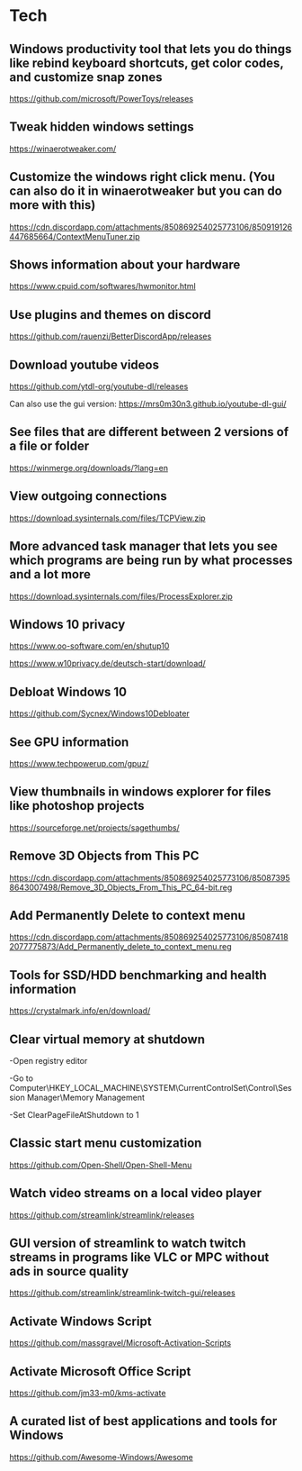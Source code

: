 # Tech

## Windows productivity tool that lets you do things like rebind keyboard shortcuts, get color codes, and customize snap zones
https://github.com/microsoft/PowerToys/releases

## Tweak hidden windows settings
https://winaerotweaker.com/

## Customize the windows right click menu. (You can also do it in winaerotweaker but you can do more with this)
https://cdn.discordapp.com/attachments/850869254025773106/850919126447685664/ContextMenuTuner.zip

## Shows information about your hardware
https://www.cpuid.com/softwares/hwmonitor.html

## Use plugins and themes on discord
https://github.com/rauenzi/BetterDiscordApp/releases

## Download youtube videos
https://github.com/ytdl-org/youtube-dl/releases

Can also use the gui version: https://mrs0m30n3.github.io/youtube-dl-gui/

## See files that are different between 2 versions of a file or folder
https://winmerge.org/downloads/?lang=en

## View outgoing connections
https://download.sysinternals.com/files/TCPView.zip

## More advanced task manager that lets you see which programs are being run by what processes and a lot more
https://download.sysinternals.com/files/ProcessExplorer.zip

## Windows 10 privacy
https://www.oo-software.com/en/shutup10

https://www.w10privacy.de/deutsch-start/download/

## Debloat Windows 10
https://github.com/Sycnex/Windows10Debloater

## See GPU information
https://www.techpowerup.com/gpuz/

## View thumbnails in windows explorer for files like photoshop projects
https://sourceforge.net/projects/sagethumbs/

## Remove 3D Objects from This PC
https://cdn.discordapp.com/attachments/850869254025773106/850873958643007498/Remove_3D_Objects_From_This_PC_64-bit.reg

## Add Permanently Delete to context menu
https://cdn.discordapp.com/attachments/850869254025773106/850874182077775873/Add_Permanently_delete_to_context_menu.reg

## Tools for SSD/HDD benchmarking and health information
https://crystalmark.info/en/download/

## Clear virtual memory at shutdown
-Open registry editor

-Go to Computer\HKEY_LOCAL_MACHINE\SYSTEM\CurrentControlSet\Control\Session Manager\Memory Management

-Set ClearPageFileAtShutdown to 1

## Classic start menu customization
https://github.com/Open-Shell/Open-Shell-Menu

## Watch video streams on a local video player
https://github.com/streamlink/streamlink/releases

## GUI version of streamlink to watch twitch streams in programs like VLC or MPC without ads in source quality
https://github.com/streamlink/streamlink-twitch-gui/releases

## Activate Windows Script
https://github.com/massgravel/Microsoft-Activation-Scripts

## Activate Microsoft Office Script
https://github.com/jm33-m0/kms-activate

## A curated list of best applications and tools for Windows
https://github.com/Awesome-Windows/Awesome
